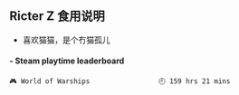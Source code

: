 ## Ricter Z 食用说明
- 喜欢猫猫，是个冇猫孤儿

<!-- steam-box start -->
#### - Steam playtime leaderboard
```text
🎮 World of Warships                 🕘 159 hrs 21 mins
```
<!-- Powered by https://github.com/YouEclipse/steam-box . -->
<!-- steam-box end -->
